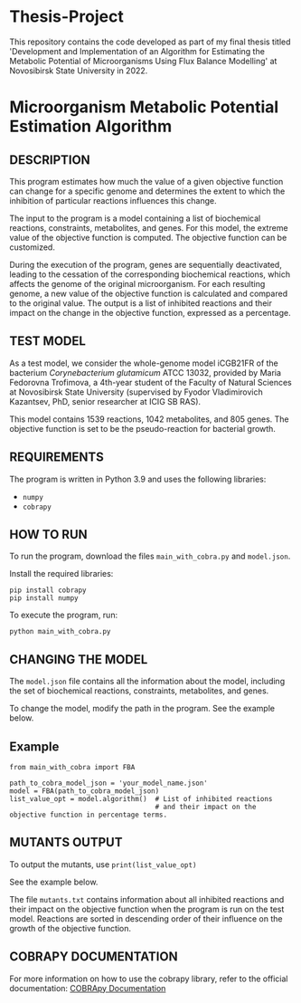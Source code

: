 # Thesis-Project
This repository contains the code developed as part of my final thesis titled 'Development and Implementation of an Algorithm for Estimating the Metabolic Potential of Microorganisms Using Flux Balance Modelling' at Novosibirsk State University in 2022.

# Microorganism Metabolic Potential Estimation Algorithm

## DESCRIPTION

This program estimates how much the value of a given objective function can change for a specific genome and determines the extent to which the inhibition of particular reactions influences this change.

The input to the program is a model containing a list of biochemical reactions, constraints, metabolites, and genes. For this model, the extreme value of the objective function is computed. The objective function can be customized.

During the execution of the program, genes are sequentially deactivated, leading to the cessation of the corresponding biochemical reactions, which affects the genome of the original microorganism. For each resulting genome, a new value of the objective function is calculated and compared to the original value. The output is a list of inhibited reactions and their impact on the change in the objective function, expressed as a percentage.


## TEST MODEL

As a test model, we consider the whole-genome model iCGB21FR of the bacterium *Corynebacterium glutamicum* ATCC 13032, provided by Maria Fedorovna Trofimova, a 4th-year student of the Faculty of Natural Sciences at Novosibirsk State University (supervised by Fyodor Vladimirovich Kazantsev, PhD, senior researcher at ICIG SB RAS). 

This model contains 1539 reactions, 1042 metabolites, and 805 genes. The objective function is set to be the pseudo-reaction for bacterial growth.


## REQUIREMENTS

The program is written in Python 3.9 and uses the following libraries:
- `numpy`
- `cobrapy`

## HOW TO RUN

To run the program, download the files `main_with_cobra.py` and `model.json`.

Install the required libraries:
```
pip install cobrapy
pip install numpy
```
To execute the program, run:
```
python main_with_cobra.py
```
## CHANGING THE MODEL

The `model.json` file contains all the information about the model, including the set of biochemical reactions, constraints, metabolites, and genes.

To change the model, modify the path in the program. See the example below.

## Example
```
from main_with_cobra import FBA

path_to_cobra_model_json = 'your_model_name.json'
model = FBA(path_to_cobra_model_json)
list_value_opt = model.algorithm()  # List of inhibited reactions
                                    # and their impact on the objective function in percentage terms.
```                                    

## MUTANTS OUTPUT

To output the mutants, use 
```print(list_value_opt)```

See the example below.

The file `mutants.txt` contains information about all inhibited reactions and their impact on the objective function when the program is run on the test model. Reactions are sorted in descending order of their influence on the growth of the objective function.


## COBRAPY DOCUMENTATION
For more information on how to use the cobrapy library, refer to the official documentation: [COBRApy Documentation](https://cobrapy.readthedocs.io/en/latest/index.html)
